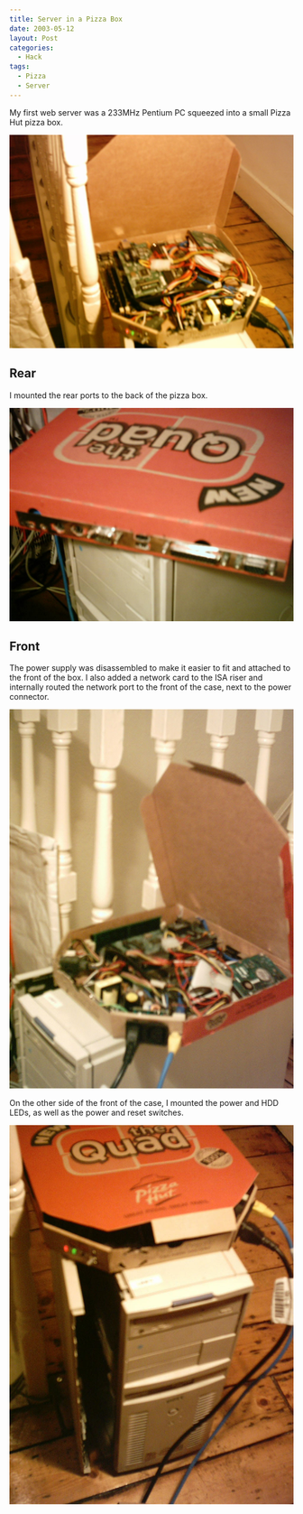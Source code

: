 ```yaml
---
title: Server in a Pizza Box
date: 2003-05-12
layout: Post
categories:
  - Hack
tags:
  - Pizza
  - Server
---
```


My first web server was a 233MHz Pentium PC squeezed into a small Pizza Hut pizza box.

<!-- more -->

![Box](./Img2_0023.jpg)

## Rear

I mounted the rear ports to the back of the pizza box.

![Ports](./Img_0010.jpg)

## Front

The power supply was disassembled to make it easier to fit and attached to the front of the box. I also added a network card to the ISA riser and internally routed the network port to the front of the case, next to the power connector.

![Inside](./Img2_0009.jpg)

On the other side of the front of the case, I mounted the power and HDD LEDs, as well as the power and reset switches.

![Front](./Img2_0030.jpg)
